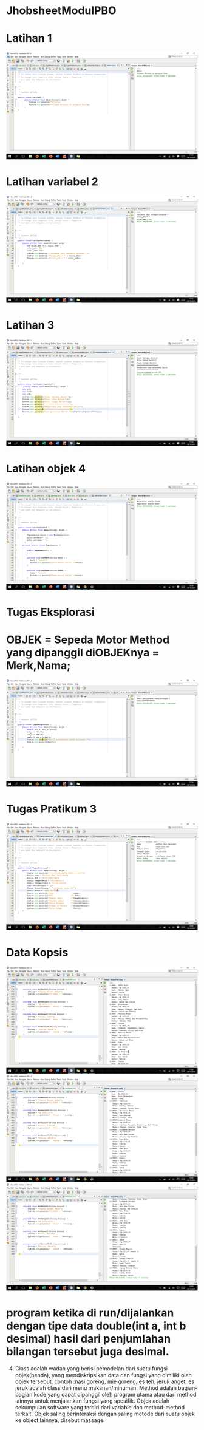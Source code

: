 # JhobsheetModulPBO
# Latihan 1
![Alt text](https://github.com/arfinadevi28/JhobsheetModulPBO/blob/master/Screenshot%20(94).png)
# Latihan variabel 2
![Alt text](https://github.com/arfinadevi28/JhobsheetModulPBO/blob/master/Screenshot%20(95).png)
# Latihan 3
![Alt text](https://github.com/arfinadevi28/JhobsheetModulPBO/blob/master/Screenshot%20(96).png)
# Latihan objek 4
![Alt text](https://github.com/arfinadevi28/JhobsheetModulPBO/blob/master/Screenshot%20(100).png)
# Tugas Eksplorasi
# OBJEK = Sepeda Motor Method yang dipanggil diOBJEKnya = Merk,Nama;
![Alt text](https://github.com/arfinadevi28/JhobsheetModulPBO/blob/master/Screenshot%20(98).png)
# Tugas Pratikum 3
![Alt text](https://github.com/arfinadevi28/JhobsheetModulPBO/blob/master/Screenshot%20(99).png)
# Data Kopsis
![Alt text](https://github.com/arfinadevi28/JhobsheetModulPBO/blob/master/Screenshot%20(101).png)
![Alt text](https://github.com/arfinadevi28/JhobsheetModulPBO/blob/master/Screenshot%20(102).png)
![Alt text](https://github.com/arfinadevi28/JhobsheetModulPBO/blob/master/Screenshot%20(103).png)
# program ketika di run/dijalankan dengan tipe data double(int a, int b desimal) hasil dari penjumlahan bilangan tersebut juga desimal.
4.   Class adalah wadah yang berisi pemodelan dari suatu fungsi objek(benda), yang mendiskripsikan data dan fungsi yang dimiliki oleh objek tersebut. contoh :nasi goreng, mie goreng, es teh, jeruk anget, es jeruk adalah class dari menu makanan/minuman.
     Method adalah bagian-bagian kode yang dapat dipanggil oleh program utama atau dari method lainnya untuk menjalankan fungsi yang spesifik.
     Objek adalah sekumpulan software yang terdiri dari variable dan method-method terkait. Objek saling berinteraksi dengan saling metode dari suatu objek ke object lainnya, disebut massage.
